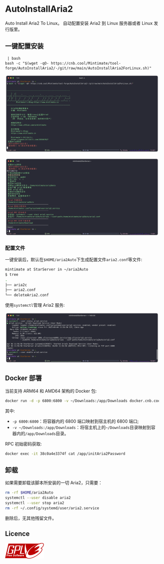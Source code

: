 # AutoInstallAria2
Auto Install Aria2 To Linux。
自动配置安装 Aria2 到 Linux 服务器或者 Linux 发行版里。

## 一键配置安装
```
 | bash
bash -c "$(wget -qO- https://cnb.cool/Mintimate/tool-forge/AutoInstallAria2/-/git/raw/main/AutoInstallAria2ForLinux.sh)"
```

![安装中](assets/startShell.webp)

![安装成功](assets/finishedShell.webp)

### 配置文件

一键安装后，默认在`$HOME/aria2Auto`下生成配置文件`aria2.conf`等文件:
```bash
mintimate at StarServer in ~/aria2Auto
$ tree
.
├── aria2c
├── aria2.conf
└── deleteAria2.conf
```

使用`systemctl`管理 Aria2 服务:

![aria2服务启动](assets/systemctlStatus.webp)

## Docker 部署

当前支持 ARM64 和 AMD64 架构的 Docker 包:
```bash
docker run -d -p 6800:6800 -v ~/Downloads:/app/Downloads docker.cnb.cool/mintimate/tool-forge/autoinstallaria2
```
其中:
- `-p 6800:6800`：将容器内的 6800 端口映射到宿主机的 6800 端口;
- `-v ~/Downloads:/app/Downloads`：将宿主机上的`~/Downloads`目录映射到容器内的`/app/Downloads`目录。

RPC 初始密码获取:
```bash
docker exec -it 38c0a4e3374f cat /app/initAria2Password
```

## 卸载
如果需要卸载该脚本所安装的一切 Aria2，只需要：
```bash
rm -rf $HOME/aria2Auto
systemctl --user disable aria2
systemctl --user stop aria2
rm -rf ~/.config/systemd/user/aria2.service
```

删除后，无其他残留文件。

## Licence

[![GPLv3](gplv3.png)](LICENSE)